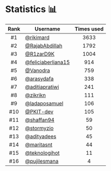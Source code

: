 # Statistics 📊

|Rank|Username|Times used|
:--------:|--------|:--------:|
|#1|[@rikimard](https://github.com/rikimard)|3633|
|#2|[@RajabAbdillah](https://github.com/RajabAbdillah)|1792|
|#3|[@R1zarD9K](https://github.com/R1zarD9K)|1004|
|#4|[@feliciaberliana15](https://github.com/feliciaberliana15)|914|
|#5|[@Vanodra](https://github.com/Vanodra)|759|
|#6|[@arasydafa](https://github.com/arasydafa)|338|
|#7|[@aditiapratiwi](https://github.com/aditiapratiwi)|241|
|#8|[@zikrikn](https://github.com/zikrikn)|111|
|#9|[@ladaposamuel](https://github.com/ladaposamuel)|106|
|#10|[@PKIT-dev](https://github.com/PKIT-dev)|105|
|#11|[@shaffan94](https://github.com/shaffan94)|59|
|#12|[@stormyzio](https://github.com/stormyzio)|50|
|#13|[@adityadees](https://github.com/adityadees)|45|
|#14|[@maritasnt](https://github.com/maritasnt)|44|
|#15|[@teknologihot](https://github.com/teknologihot)|11|
|#16|[@pujilesmana](https://github.com/pujilesmana)|4|
